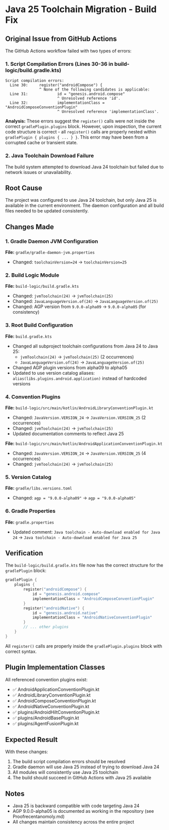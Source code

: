 # Java 25 Toolchain Migration - Build Fix

## Original Issue from GitHub Actions
The GitHub Actions workflow failed with two types of errors:

### 1. Script Compilation Errors (Lines 30-36 in build-logic/build.gradle.kts)
```
Script compilation errors:
  Line 30:     register("androidCompose") {
               ^ None of the following candidates is applicable:
  Line 31:             id = "genesis.android.compose"
                       ^ Unresolved reference 'id'.
  Line 32:             implementationClass = "AndroidComposeConventionPlugin"
                       ^ Unresolved reference 'implementationClass'.
```

**Analysis:** These errors suggest the `register()` calls were not inside the correct `gradlePlugin.plugins` block. However, upon inspection, the current code structure is correct - all `register()` calls are properly nested within `gradlePlugin { plugins { ... } }`. This error may have been from a corrupted cache or transient state.

### 2. Java Toolchain Download Failure
The build system attempted to download Java 24 toolchain but failed due to network issues or unavailability.

## Root Cause
The project was configured to use Java 24 toolchain, but only Java 25 is available in the current environment. The daemon configuration and all build files needed to be updated consistently.

## Changes Made

### 1. Gradle Daemon JVM Configuration
**File:** `gradle/gradle-daemon-jvm.properties`
- Changed: `toolchainVersion=24` → `toolchainVersion=25`

### 2. Build Logic Module
**File:** `build-logic/build.gradle.kts`
- Changed: `jvmToolchain(24)` → `jvmToolchain(25)`
- Changed: `JavaLanguageVersion.of(24)` → `JavaLanguageVersion.of(25)`
- Changed: AGP version from `9.0.0-alpha09` → `9.0.0-alpha05` (for consistency)

### 3. Root Build Configuration
**File:** `build.gradle.kts`
- Changed all subproject toolchain configurations from Java 24 to Java 25:
  - `jvmToolchain(24)` → `jvmToolchain(25)` (2 occurrences)
  - `JavaLanguageVersion.of(24)` → `JavaLanguageVersion.of(25)`
- Changed AGP plugin versions from alpha09 to alpha05
- Updated to use version catalog aliases: `alias(libs.plugins.android.application)` instead of hardcoded versions

### 4. Convention Plugins
**File:** `build-logic/src/main/kotlin/AndroidLibraryConventionPlugin.kt`
- Changed: `JavaVersion.VERSION_24` → `JavaVersion.VERSION_25` (2 occurrences)
- Changed: `jvmToolchain(24)` → `jvmToolchain(25)`
- Updated documentation comments to reflect Java 25

**File:** `build-logic/src/main/kotlin/AndroidApplicationConventionPlugin.kt`
- Changed: `JavaVersion.VERSION_24` → `JavaVersion.VERSION_25` (4 occurrences)
- Changed: `jvmToolchain(24)` → `jvmToolchain(25)`

### 5. Version Catalog
**File:** `gradle/libs.versions.toml`
- Changed: `agp = "9.0.0-alpha09"` → `agp = "9.0.0-alpha05"`

### 6. Gradle Properties
**File:** `gradle.properties`
- Updated comment: `Java toolchain - Auto-download enabled for Java 24` → `Java toolchain - Auto-download enabled for Java 25`

## Verification
The `build-logic/build.gradle.kts` file now has the correct structure for the `gradlePlugin` block:
```kotlin
gradlePlugin {
    plugins {
        register("androidCompose") {
            id = "genesis.android.compose"
            implementationClass = "AndroidComposeConventionPlugin"
        }
        register("androidNative") {
            id = "genesis.android.native"
            implementationClass = "AndroidNativeConventionPlugin"
        }
        // ... other plugins
    }
}
```

All `register()` calls are properly inside the `gradlePlugin.plugins` block with correct syntax.

## Plugin Implementation Classes
All referenced convention plugins exist:
- ✅ AndroidApplicationConventionPlugin.kt
- ✅ AndroidLibraryConventionPlugin.kt
- ✅ AndroidComposeConventionPlugin.kt
- ✅ AndroidNativeConventionPlugin.kt
- ✅ plugins/AndroidHiltConventionPlugin.kt
- ✅ plugins/AndroidBasePlugin.kt
- ✅ plugins/AgentFusionPlugin.kt

## Expected Result
With these changes:
1. The build script compilation errors should be resolved
2. Gradle daemon will use Java 25 instead of trying to download Java 24
3. All modules will consistently use Java 25 toolchain
4. The build should succeed in GitHub Actions with Java 25 available

## Notes
- Java 25 is backward compatible with code targeting Java 24
- AGP 9.0.0-alpha05 is documented as working in the repository (see Proofrecentanomoly.md)
- All changes maintain consistency across the entire project
